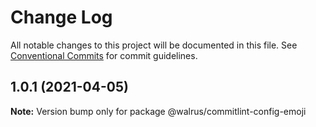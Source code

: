 # Change Log

All notable changes to this project will be documented in this file.
See [Conventional Commits](https://conventionalcommits.org) for commit guidelines.

## 1.0.1 (2021-04-05)

**Note:** Version bump only for package @walrus/commitlint-config-emoji
